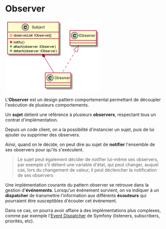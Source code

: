 # Observer

![Observer](docs/observer.png "Observer")

L'**Observer** est un design pattern comportemental permettant de découpler l'exécution de plusieurs comportements.

Un **sujet** détient une référence à plusieurs **observers**, respectant tous un contrat d'implémentation.

Depuis un code client, on a la possibilité d'instancier un sujet, puis de lui ajouter ou supprimer des observers.

Ainsi, quand on le décide, on peut dire au sujet de **notifier** l'ensemble de ses observers pour qu'ils s'exécutent.

> Le sujet peut également décider de notifier lui-même ses observers, par exemple s'il détient une variable d'état, qui peut changer, auquel cas, lors du changement de valeur, il peut déclencher la notification de ses observers

Une implémentation courante du pattern observer se retrouve dans la gestion d'**événements**. Lorsqu'un événement survient, on va indiquer à un **dispatcher** de transmettre l'information aux différents **écouteurs** qui pourraient être susceptibles d'écouter cet événement.

Dans ce cas, on pourra avoir affaire à des implémentations plus complexes, comme par exemple l'[Event Dispatcher](https://github.com/symfony/event-dispatcher/blob/5.2/EventDispatcher.php) de Symfony (listeners, subscribers, priorités, etc).
